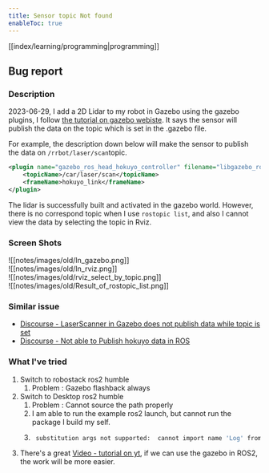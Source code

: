 ```yaml
---
title: Sensor topic Not found
enableToc: true
---
```

[[index/learning/programming|programming]]

## Bug report   
### Description  
2023-06-29, I add a 2D Lidar to my robot in Gazebo using the gazebo plugins, I follow [the tutorial on gazebo webiste](https://classic.gazebosim.org/tutorials?tut=ros_gzplugins#GPULaser). It says the sensor will publish the data on the topic which is set in the .gazebo file.  

For example, the description down below will make the sensor to publish the data on
```/rrbot/laser/scan```topic.  
```xml
<plugin name="gazebo_ros_head_hokuyo_controller" filename="libgazebo_ros_gpu_laser.so">
    <topicName>/car/laser/scan</topicName>
    <frameName>hokuyo_link</frameName>
</plugin>
```  
  
The lidar is successfully built and activated in the gazebo world. However, there is no correspond topic when I use ```rostopic list```, and also I cannot view the data by selecting the topic in Rviz.  

### Screen Shots  
![[notes/images/old/In_gazebo.png]]  
![[notes/images/old/In_rviz.png]]  
![[notes/images/old/rviz_select_by_topic.png]]  
![[notes/images/old/Result_of_rostopic_list.png]]  

### Similar issue
- [Discourse - LaserScanner in Gazebo does not publish data while topic is set](https://answers.ros.org/question/273492/laserscanner-in-gazebo-does-not-publish-data-while-topic-is-set/)  
- [Discourse - Not able to Publish hokuyo data in ROS](https://answers.gazebosim.org//question/7029/not-able-to-publish-hokuyo-data-in-ros/)

### What I've tried
1. Switch to robostack ros2 humble  
	1. Problem : Gazebo flashback always  
2. Switch to Desktop ros2 humble  
	1. Problem : Cannot source the path properly  
	2. I am able to run the example ros2 launch, but cannot run the package I build my self. 
	3. ```bash 
		substitution args not supported:  cannot import name 'Log' from 'rosgraph_msgs.msg' (/opt/ros/humble/local/lib/python3.10/dist-packages/rosgraph_msgs/msg/__init__.py)   
3.  There's a great [Video - tutorial on yt](https://www.youtube.com/playlist?list=PLunhqkrRNRhYAffV8JDiFOatQXuU-NnxT), if we can use the gazebo in ROS2, the work will be more easier.  